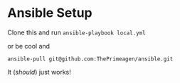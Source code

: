 # Ansible Setup

Clone this and run `ansible-playbook local.yml`

or be cool and

`ansible-pull git@github.com:ThePrimeagen/ansible.git`

It (*should*) just works!


